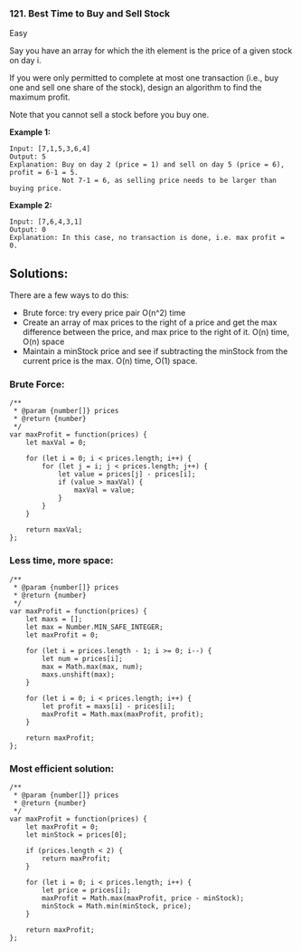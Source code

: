 ### 121. Best Time to Buy and Sell Stock
Easy

Say you have an array for which the ith element is the price of a given stock on day i.

If you were only permitted to complete at most one transaction (i.e., buy one and sell one share of the stock), design an algorithm to find the maximum profit.

Note that you cannot sell a stock before you buy one.

**Example 1:**
```
Input: [7,1,5,3,6,4]
Output: 5
Explanation: Buy on day 2 (price = 1) and sell on day 5 (price = 6), profit = 6-1 = 5.
             Not 7-1 = 6, as selling price needs to be larger than buying price.
```

**Example 2:**
```
Input: [7,6,4,3,1]
Output: 0
Explanation: In this case, no transaction is done, i.e. max profit = 0.
```

## Solutions:
There are a few ways to do this:
- Brute force: try every price pair O(n^2) time
- Create an array of max prices to the right of a price and get the max difference between the price, and max price to the right of it. O(n) time, O(n) space
- Maintain a minStock price and see if subtracting the minStock from the current price is the max. O(n) time, O(1) space.

### Brute Force:
```
/**
 * @param {number[]} prices
 * @return {number}
 */
var maxProfit = function(prices) {
    let maxVal = 0;
    
    for (let i = 0; i < prices.length; i++) {
        for (let j = i; j < prices.length; j++) {
            let value = prices[j] - prices[i];
            if (value > maxVal) {
                maxVal = value;
            }
        }
    }
    
    return maxVal;
};
```

### Less time, more space:
```
/**
 * @param {number[]} prices
 * @return {number}
 */
var maxProfit = function(prices) {
    let maxs = [];
    let max = Number.MIN_SAFE_INTEGER;
    let maxProfit = 0;
    
    for (let i = prices.length - 1; i >= 0; i--) {
        let num = prices[i];
        max = Math.max(max, num);
        maxs.unshift(max);
    }
    
    for (let i = 0; i < prices.length; i++) {
        let profit = maxs[i] - prices[i];
        maxProfit = Math.max(maxProfit, profit);
    }
    
    return maxProfit;
};
```

### Most efficient solution:
```
/**
 * @param {number[]} prices
 * @return {number}
 */
var maxProfit = function(prices) {
    let maxProfit = 0;
    let minStock = prices[0];
    
    if (prices.length < 2) {
        return maxProfit;
    }
    
    for (let i = 0; i < prices.length; i++) {
        let price = prices[i];
        maxProfit = Math.max(maxProfit, price - minStock);
        minStock = Math.min(minStock, price);
    }
    
    return maxProfit;
};
```
